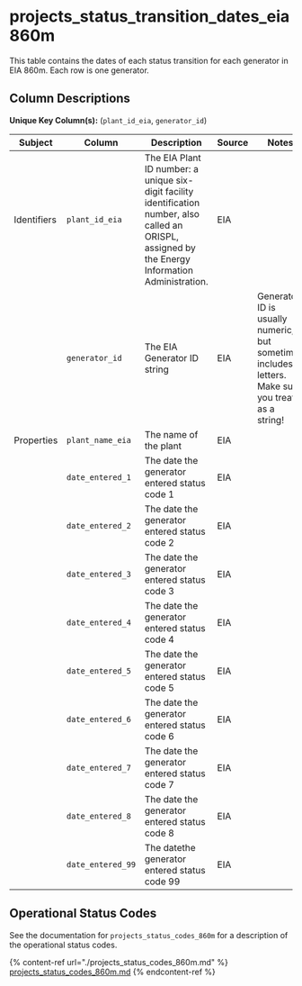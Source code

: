 # projects_status_transition_dates_eia860m

This table contains the dates of each status transition for each generator in EIA 860m. Each row is one generator.

## Column Descriptions

**Unique Key Column(s):** (`plant_id_eia`, `generator_id`)

|Subject|Column|Description|Source|Notes|
|----|----|----|----|----|
|Identifiers|`plant_id_eia`|The EIA Plant ID number: a unique six-digit facility identification number, also called an ORISPL, assigned by the Energy Information Administration.|EIA||
||`generator_id`|The EIA Generator ID string|EIA|Generator ID is usually numeric, but sometimes includes letters. Make sure you treat it as a string!|
|Properties|`plant_name_eia`|The name of the plant|EIA||
||`date_entered_1`|The date the generator entered status code 1|EIA||
||`date_entered_2`|The date the generator entered status code 2|EIA||
||`date_entered_3`|The date the generator entered status code 3|EIA||
||`date_entered_4`|The date the generator entered status code 4|EIA||
||`date_entered_5`|The date the generator entered status code 5|EIA||
||`date_entered_6`|The date the generator entered status code 6|EIA||
||`date_entered_7`|The date the generator entered status code 7|EIA||
||`date_entered_8`|The date the generator entered status code 8|EIA||
||`date_entered_99`|The datethe generator entered status code 99|EIA||

## Operational Status Codes

See the documentation for `projects_status_codes_860m` for a description of the operational status codes.

{% content-ref url="./projects_status_codes_860m.md" %}
[projects_status_codes_860m.md](./projects_status_codes_860m.md)
{% endcontent-ref %}
